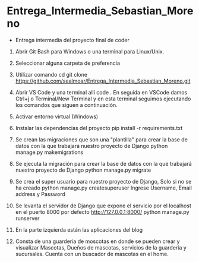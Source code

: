 # Entrega_Intermedia_Sebastian_Moreno
- Entrega intermedia del proyecto final de coder
1. Abrir Git Bash para Windows o una terminal para Linux/Unix.
2. Seleccionar alguna carpeta de preferencia
3. Utilizar comando
cd git clone https://github.com/sealmoar/Entrega_Intermedia_Sebastian_Moreno.git
4. Abrir VS Code y una terminal allí
code .
En seguida en VSCode damos Ctrl+j o Terminal/New Terminal y en esta terminal seguimos ejecutando los comandos que siguen a continuación.

5. Activar entorno virtual
(Windows)
6. Instalar las dependencias del proyecto
pip install -r requirements.txt
8. Se crean las migraciones que son una "plantilla" para crear la base de datos con la que trabajará nuestro proyecto de Django
python manage.py makemigrations
9. Se ejecuta la migración para crear la base de datos con la que trabajará nuestro proyecto de Django
python manage.py migrate
10. Se crea el super usuario para nuestro proyecto de Django, Solo si no se ha creado
python manage.py createsuperuser
Ingrese Username, Email address y Password
11. Se levanta el servidor de Django que expone el servicio por el localhost en el puerto 8000 por defecto http://127.0.0.1:8000/
python manage.py runserver
12. En la parte izquierda están las aplicaciones del blog
13. Consta de una guarderia de moscotas en donde se pueden crear y visualizar Mascotas, Dueños de mascotas, servicios de la guardería y sucursales.
Cuenta con un buscador de mascotas en el home.
